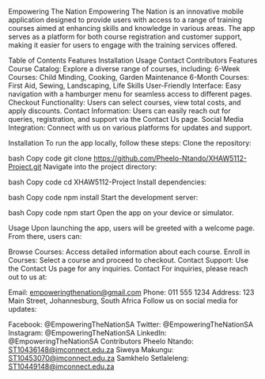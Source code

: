 Empowering The Nation
Empowering The Nation is an innovative mobile application designed to provide users with access to a range of training courses aimed at enhancing skills and knowledge in various areas. The app serves as a platform for both course registration and customer support, making it easier for users to engage with the training services offered.

Table of Contents
Features
Installation
Usage
Contact
Contributors
Features
Course Catalog: Explore a diverse range of courses, including:
6-Week Courses: Child Minding, Cooking, Garden Maintenance
6-Month Courses: First Aid, Sewing, Landscaping, Life Skills
User-Friendly Interface: Easy navigation with a hamburger menu for seamless access to different pages.
Checkout Functionality: Users can select courses, view total costs, and apply discounts.
Contact Information: Users can easily reach out for queries, registration, and support via the Contact Us page.
Social Media Integration: Connect with us on various platforms for updates and support.

Installation
To run the app locally, follow these steps:
Clone the repository:

bash
Copy code
git clone https://github.com/Pheelo-Ntando/XHAW5112-Project.git
Navigate into the project directory:

bash
Copy code
cd XHAW5112-Project
Install dependencies:

bash
Copy code
npm install
Start the development server:

bash
Copy code
npm start
Open the app on your device or simulator.

Usage
Upon launching the app, users will be greeted with a welcome page. From there, users can:

Browse Courses: Access detailed information about each course.
Enroll in Courses: Select a course and proceed to checkout.
Contact Support: Use the Contact Us page for any inquiries.
Contact
For inquiries, please reach out to us at:

Email: empoweringthenation@gmail.com
Phone: 011 555 1234
Address: 123 Main Street, Johannesburg, South Africa
Follow us on social media for updates:

Facebook: @EmpoweringTheNationSA
Twitter: @EmpoweringTheNationSA
Instagram: @EmpoweringTheNationSA
LinkedIn: @EmpoweringTheNationSA
Contributors
Pheelo Ntando: ST10436148@imconnect.edu.za
Siweya Makungu: ST10453070@imconnect.edu.za
Samkhelo Setlaleleng: ST10449148@imconnect.edu.za
